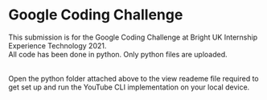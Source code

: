 # Google Coding Challenge
This submission is for the Google Coding Challenge at Bright UK Internship Experience Technology 2021. <br>
All code has been done in python. Only python files are uploaded.
<br><br>

Open the python folder attached above to the view reademe file required to get set up and run the YouTube CLI implementation on your local device.
